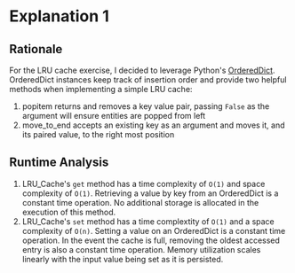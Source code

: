 # Explanation 1

## Rationale
For the LRU cache exercise, I decided to leverage Python's [OrderedDict](https://docs.python.org/3.11/library/collections.html#collections.OrderedDict). OrderedDict instances keep track of insertion order and provide two helpful methods when implementing a simple LRU cache:

1. popitem returns and removes a key value pair, passing `False` as the argument will ensure entities are popped from left
2. move_to_end accepts an existing key as an argument and moves it, and its paired value, to the right most position

## Runtime Analysis

1. LRU_Cache's `get` method has a time complexity of `O(1)` and space complexity of `O(1)`. Retrieving a value by key from an OrderedDict is a constant time operation. No additional storage is allocated in the execution of this method.
2. LRU_Cache's `set` method has a time complextity of `O(1)` and a space complexity of `O(n)`. Setting a value on an OrderedDict is a constant time operation. In the event the cache is full, removing the oldest accessed entry is also a constant time operation. Memory utilization scales linearly with the input value being set as it is persisted. 

